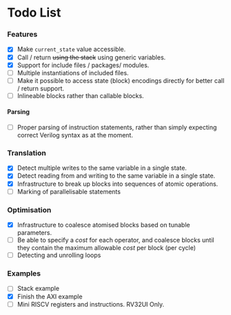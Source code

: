 
# Todo List

### Features

- [X] Make `current_state` value accessible.
- [X] Call / return ~~using the stack~~ using generic variables.
- [X] Support for include files / packages/ modules.
- [ ] Multiple instantiations of included files.
- [ ] Make it possible to access state (block) encodings directly for better
      call / return support.
- [ ] Inlineable blocks rather than callable blocks.

#### Parsing

- [ ] Proper parsing of instruction statements, rather than simply expecting
      correct Verilog syntax as at the moment.

### Translation

- [X] Detect multiple writes to the same variable in a single state.
- [X] Detect reading from and writing to the same variable in a single state.
- [X] Infrastructure to break up blocks into sequences of atomic operations.
- [ ] Marking of parallelisable statements

### Optimisation

- [X] Infrastructure to coalesce atomised blocks based on tunable parameters.
- [ ] Be able to specify a *cost* for each operator, and coalesce blocks until
      they contain the maximum allowable *cost* per block (per cycle)
- [ ] Detecting and unrolling loops

### Examples

- [ ] Stack example
- [X] Finish the AXI example
- [ ] Mini RISCV registers and instructions. RV32UI Only.
